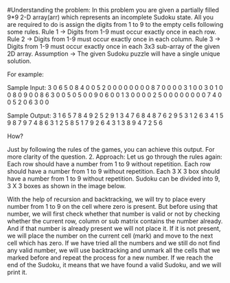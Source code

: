 #Understanding the problem:
In this problem you are given a partially filled 9*9 2-D array(arr) which represents an incomplete Sudoku state. 
All you are required to do is assign the digits from 1 to 9 to the empty cells following some rules. 
Rule 1 -> Digits from 1-9 must occur exactly once in each row. 
Rule 2 -> Digits from 1-9 must occur exactly once in each column. 
Rule 3 -> Digits from 1-9 must occur exactly once in each 3x3 sub-array of the given 2D array. 
Assumption -> The given Sudoku puzzle will have a single unique solution.

For example:

Sample Input: 3 0 6 5 0 8 4 0 0 
              5 2 0 0 0 0 0 0 0 
              0 8 7 0 0 0 0 3 1 
              0 0 3 0 1 0 0 8 0 
              9 0 0 8 6 3 0 0 5 
              0 5 0 0 9 0 6 0 0 
              1 3 0 0 0 0 2 5 0 
              0 0 0 0 0 0 0 7 4 
              0 0 5 2 0 6 3 0 0 
              
Sample Output: 3 1 6 5 7 8 4 9 2 
               5 2 9 1 3 4 7 6 8 
               4 8 7 6 2 9 5 3 1 
               2 6 3 4 1 5 9 8 7 
               9 7 4 8 6 3 1 2 5 
               8 5 1 7 9 2 6 4 3 
               1 3 8 9 4 7 2 5 6
               
How?

Just by following the rules of the games, you can achieve this output. For more clarity of the question.
2. Approach:
Let us go through the rules again: Each row should have a number from 1 to 9 without repetition. 
Each row should have a number from 1 to 9 without repetition. 
Each 3 X 3 box should have a number from 1 to 9 without repetition.
Sudoku can be divided into 9, 3 X 3 boxes as shown in the image below.

With the help of recursion and backtracking, we will try to place every number from 1 to 9 on the cell where zero is present.
But before using that number, we will first check whether that number is valid or not by checking whether the current row, column or sub matrix contains the number already.
And if that number is already present we will not place it.
If it is not present, we will place the number on the current cell (mark) and move to the next cell which has zero. 
If we have tried all the numbers and we still do not find any valid number, we will use backtracking and unmark all the cells that we marked before and repeat 
 the process for a new number.
 If we reach the end of the Sudoku, it means that we have found a valid Sudoku, and we will print it.
